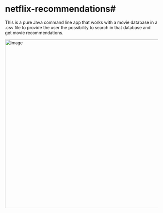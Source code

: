 # netflix-recommendations#
This is a pure Java command line app that works with a movie database in a .csv file to provide the user the possibility to search in that database and get movie recommendations.

<img width="556" alt="image" src="https://github.com/Geri306/netflix-recommendations/assets/107036298/91999e61-1fab-451f-b9c9-7fc430b13e4c">
